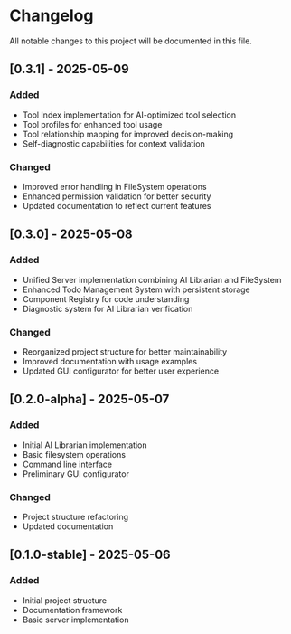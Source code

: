 # Changelog

All notable changes to this project will be documented in this file.

## [0.3.1] - 2025-05-09

### Added
- Tool Index implementation for AI-optimized tool selection
- Tool profiles for enhanced tool usage
- Tool relationship mapping for improved decision-making
- Self-diagnostic capabilities for context validation

### Changed
- Improved error handling in FileSystem operations
- Enhanced permission validation for better security
- Updated documentation to reflect current features

## [0.3.0] - 2025-05-08

### Added
- Unified Server implementation combining AI Librarian and FileSystem
- Enhanced Todo Management System with persistent storage
- Component Registry for code understanding
- Diagnostic system for AI Librarian verification

### Changed
- Reorganized project structure for better maintainability
- Improved documentation with usage examples
- Updated GUI configurator for better user experience

## [0.2.0-alpha] - 2025-05-07

### Added
- Initial AI Librarian implementation
- Basic filesystem operations
- Command line interface
- Preliminary GUI configurator

### Changed
- Project structure refactoring
- Updated documentation

## [0.1.0-stable] - 2025-05-06

### Added
- Initial project structure
- Documentation framework
- Basic server implementation
